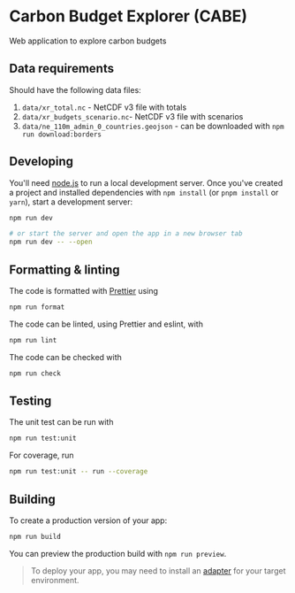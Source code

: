 # Carbon Budget Explorer (CABE)

Web application to explore carbon budgets

## Data requirements

Should have the following data files:

1. `data/xr_total.nc` - NetCDF v3 file with totals
2. `data/xr_budgets_scenario.nc`- NetCDF v3 file with scenarios
3. `data/ne_110m_admin_0_countries.geojson` - can be downloaded with `npm run download:borders`

## Developing

You'll need [node.js](https://nodejs.org/en) to run a local development server.
Once you've created a project and installed dependencies with `npm install` (or `pnpm install` or `yarn`), start a development server:

```bash
npm run dev

# or start the server and open the app in a new browser tab
npm run dev -- --open
```

## Formatting & linting

The code is formatted with [Prettier](https://prettier.io/) using

```bash
npm run format
```

The code can be linted, using Prettier and eslint, with

```bash
npm run lint
```

The code can be checked with

```bash
npm run check
```

## Testing

The unit test can be run with
    
```bash 
npm run test:unit
```

For coverage, run

```bash
npm run test:unit -- run --coverage
```

## Building

To create a production version of your app:

```bash
npm run build
```

You can preview the production build with `npm run preview`.

> To deploy your app, you may need to install an [adapter](https://kit.svelte.dev/docs/adapters) for your target environment.

